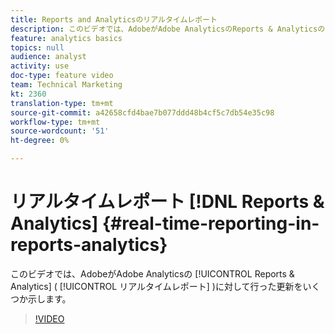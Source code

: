 ```yaml
---
title: Reports and Analyticsのリアルタイムレポート
description: このビデオでは、AdobeがAdobe AnalyticsのReports & Analyticsのリアルタイムレポートに対して行った更新をいくつか示します。
feature: analytics basics
topics: null
audience: analyst
activity: use
doc-type: feature video
team: Technical Marketing
kt: 2360
translation-type: tm+mt
source-git-commit: a42658cfd4bae7b077ddd48b4cf5c7db54e35c98
workflow-type: tm+mt
source-wordcount: '51'
ht-degree: 0%

---
```



# リアルタイムレポート [!DNL Reports & Analytics] {#real-time-reporting-in-reports-analytics}

このビデオでは、AdobeがAdobe Analyticsの [!UICONTROL Reports &amp; Analytics] ( [!UICONTROL リアルタイムレポート] )に対して行った更新をいくつか示します。

>[!VIDEO](https://video.tv.adobe.com/v/25454/?quality=12)
